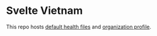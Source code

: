 # Svelte Vietnam

This repo hosts [default health files](https://docs.github.com/en/communities/setting-up-your-project-for-healthy-contributions/creating-a-default-community-health-file) and [organization profile](tions/customizing-your-organizations-profile).
